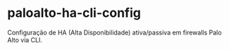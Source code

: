 # paloalto-ha-cli-config
Configuração de HA (Alta Disponibilidade) ativa/passiva em firewalls Palo Alto via CLI.
